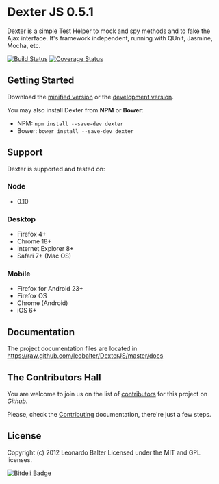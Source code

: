 # Dexter JS 0.5.1

Dexter is a simple Test Helper to mock and spy methods and to fake the Ajax interface. It's framework independent, running with QUnit, Jasmine, Mocha, etc.

[![Build Status](https://travis-ci.org/leobalter/DexterJS.png?branch=master)](https://travis-ci.org/leobalter/DexterJS)
[![Coverage Status](https://coveralls.io/repos/leobalter/DexterJS/badge.png)](https://coveralls.io/r/leobalter/DexterJS)

## Getting Started

Download the [minified version][min] or the [development version][max].

[min]: https://raw.github.com/leobalter/DexterJS/master/dist/dexter.min.js
[max]: https://raw.github.com/leobalter/DexterJS/master/dist/dexter.js

You may also install Dexter from **NPM** or **Bower**:

- NPM: `npm install --save-dev dexter`
- Bower: `bower install --save-dev dexter`

## Support

Dexter is supported and tested on:

### Node
- 0.10

### Desktop
- Firefox 4+
- Chrome 18+
- Internet Explorer 8+
- Safari 7+ (Mac OS)

### Mobile
- Firefox for Android 23+
- Firefox OS
- Chrome (Android)
- iOS 6+

## Documentation

The project documentation files are located in https://raw.github.com/leobalter/DexterJS/master/docs

## The Contributors Hall

You are welcome to join us on the list of [contributors](https://github.com/leobalter/DexterJS/graphs/contributors) for this project on *Github*.

Please, check the [Contributing](https://github.com/leobalter/DexterJS/blob/master/docs/Contributing.md) documentation, there're just a few steps.

## License
Copyright (c) 2012 Leonardo Balter
Licensed under the MIT and GPL licenses.


[![Bitdeli Badge](https://d2weczhvl823v0.cloudfront.net/leobalter/dexterjs/trend.png)](https://bitdeli.com/free "Bitdeli Badge")

